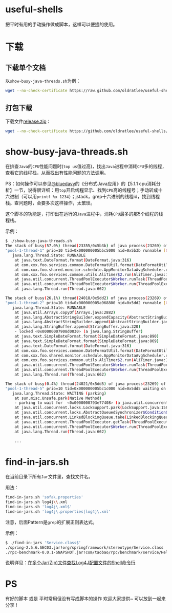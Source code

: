 useful-shells
==================

把平时有用的手动操作做成脚本，这样可以便捷的使用。

下载
========================

下载单个文档
---------------

以`show-busy-java-threads.sh`为例：

```bash
wget --no-check-certificate https://raw.github.com/oldratlee/useful-shells/release/show-busy-java-threads.sh
```

打包下载
--------------

下载文件[release.zip](https://github.com/oldratlee/useful-shells/archive/release.zip)：
```bash
wget --no-check-certificate https://github.com/oldratlee/useful-shells/archive/release.zip
```

show-busy-java-threads.sh
==========================

在排查`Java`的`CPU`性能问题时(`top us`值过高)，找出`Java`进程中消耗`CPU`多的线程，查看它的线程栈，从而找出有性能问题的方法调用。

PS：如何操作可以参见[@bluedavy](http://weibo.com/bluedavy)的《分布式Java应用》的【5.1.1 cpu消耗分析】一节，说得很详细：用`top`开启线程显示、找到`CPU`高的线程号；手动转成十六进制（可以用`printf %x 1234`）；jstack，grep十六进制的线程id，找到线程栈。查问题时，会要多次这样操作，太繁琐。

这个脚本的功能是，打印出在运行的`Java`进程中，消耗`CPU`最多的那5个线程的线程栈。

示例：

```bash
$ ./show-busy-java-threads.sh 
The stack of busy(57.0%) thread(23355/0x5b3b) of java process(23269) of user(admin):
"pool-1-thread-1" prio=10 tid=0x000000005b5c5000 nid=0x5b3b runnable [0x000000004062c000]
   java.lang.Thread.State: RUNNABLE
	at java.text.DateFormat.format(DateFormat.java:316)
	at com.xxx.foo.services.common.DateFormatUtil.format(DateFormatUtil.java:41)
	at com.xxx.foo.shared.monitor.schedule.AppMonitorDataAvgScheduler.run(AppMonitorDataAvgScheduler.java:127)
	at com.xxx.foo.services.common.utils.AliTimer$2.run(AliTimer.java:128)
	at java.util.concurrent.ThreadPoolExecutor$Worker.runTask(ThreadPoolExecutor.java:886)
	at java.util.concurrent.ThreadPoolExecutor$Worker.run(ThreadPoolExecutor.java:908)
	at java.lang.Thread.run(Thread.java:662)

The stack of busy(26.1%) thread(24018/0x5dd2) of java process(23269) of user(admin):
"pool-1-thread-2" prio=10 tid=0x000000005a968800 nid=0x5dd2 runnable [0x00000000420e9000]
   java.lang.Thread.State: RUNNABLE
	at java.util.Arrays.copyOf(Arrays.java:2882)
	at java.lang.AbstractStringBuilder.expandCapacity(AbstractStringBuilder.java:100)
	at java.lang.AbstractStringBuilder.append(AbstractStringBuilder.java:572)
	at java.lang.StringBuffer.append(StringBuffer.java:320)
	- locked <0x00000007908d0030> (a java.lang.StringBuffer)
	at java.text.SimpleDateFormat.format(SimpleDateFormat.java:890)
	at java.text.SimpleDateFormat.format(SimpleDateFormat.java:869)
	at java.text.DateFormat.format(DateFormat.java:316)
	at com.xxx.foo.services.common.DateFormatUtil.format(DateFormatUtil.java:41)
	at com.xxx.foo.shared.monitor.schedule.AppMonitorDataAvgScheduler.run(AppMonitorDataAvgScheduler.java:126)
	at com.xxx.foo.services.common.utils.AliTimer$2.run(AliTimer.java:128)
	at java.util.concurrent.ThreadPoolExecutor$Worker.runTask(ThreadPoolExecutor.java:886)
	at java.util.concurrent.ThreadPoolExecutor$Worker.run(ThreadPoolExecutor.java:908)
	at java.lang.Thread.run(Thread.java:662)

The stack of busy(0.4%) thread(24021/0x5dd5) of java process(23269) of user(admin):
"pool-1-thread-5" prio=10 tid=0x000000005bc1c000 nid=0x5dd5 waiting on condition [0x000000004149e000]
   java.lang.Thread.State: WAITING (parking)
	at sun.misc.Unsafe.park(Native Method)
	- parking to wait for  <0x0000000793e77408> (a java.util.concurrent.locks.AbstractQueuedSynchronizer$ConditionObject)
	at java.util.concurrent.locks.LockSupport.park(LockSupport.java:158)
	at java.util.concurrent.locks.AbstractQueuedSynchronizer$ConditionObject.await(AbstractQueuedSynchronizer.java:1987)
	at java.util.concurrent.LinkedBlockingQueue.take(LinkedBlockingQueue.java:399)
	at java.util.concurrent.ThreadPoolExecutor.getTask(ThreadPoolExecutor.java:947)
	at java.util.concurrent.ThreadPoolExecutor$Worker.run(ThreadPoolExecutor.java:907)
	at java.lang.Thread.run(Thread.java:662)
	
	...
```

find-in-jars.sh
==========================

在当前目录下所有`Jar`文件里，查找文件名。

用法：

```bash
find-in-jars.sh 'sofa\.properties'
find-in-jars.sh log4j\\.xml
find-in-jars.sh 'log4j\.xml$'
find-in-jars.sh 'log4j\.properties|log4j\.xml'
```

注意，后面Pattern是`grep`的扩展正则表达式。

示例：

```bash
$ ./find-in-jars 'Service.class$'
./spring-2.5.6.SEC03.jar!org/springframework/stereotype/Service.class
./rpc-benchmark-0.0.1-SNAPSHOT.jar!com/taobao/rpc/benchmark/service/HelloService.class
```

说明详见：[在多个Jar(Zip)文件查找Log4J配置文件的Shell命令行](http://oldratlee.com/458/tech/shell/find-file-in-jar-zip-files.html)

PS
================

有好的脚本 或是 平时常用但没有写成脚本的操作 欢迎大家提供~ 可以放到一起来分享！